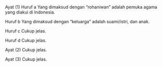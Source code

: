 Ayat (1)
Huruf a
Yang dimaksud dengan “rohaniwan” adalah pemuka
agama yang diakui di Indonesia.

Huruf b
Yang dimaksud dengan “keluarga” adalah suami/istri,
dan anak.

Huruf c
Cukup jelas.

Huruf d
Cukup jelas.

Ayat (2)
Cukup jelas.

Ayat (3)
Cukup jelas.